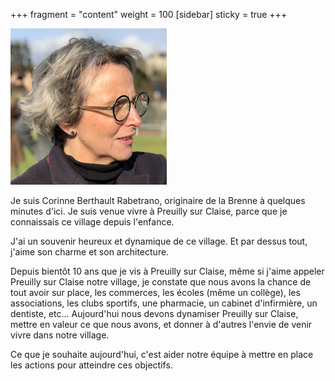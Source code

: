 +++
fragment = "content"
weight = 100
[sidebar]
  sticky = true
+++

<img src="photo.jpg" alt="" class="img-fluid rounded-circle border text-white">

Je suis Corinne Berthault Rabetrano, originaire de la Brenne à quelques minutes d'ici. Je suis venue vivre à Preuilly 
sur Claise, parce que je connaissais ce village depuis l'enfance.

J'ai un souvenir heureux et dynamique de ce village. Et par dessus tout, j'aime son charme et son architecture.

Depuis bientôt 10 ans que je vis à Preuilly sur Claise, même si j'aime appeler Preuilly sur Claise notre village, 
je constate que nous avons la chance de tout avoir sur place, les commerces, les écoles (même un collège), 
les associations, les clubs sportifs, une pharmacie, un cabinet d'infirmière, un dentiste, etc... Aujourd'hui nous 
devons dynamiser Preuilly sur Claise, mettre en valeur ce que nous avons, et donner à d'autres l'envie de venir vivre 
dans notre village.

Ce que je souhaite aujourd'hui, c'est aider notre équipe à mettre en place les actions pour atteindre ces objectifs.

